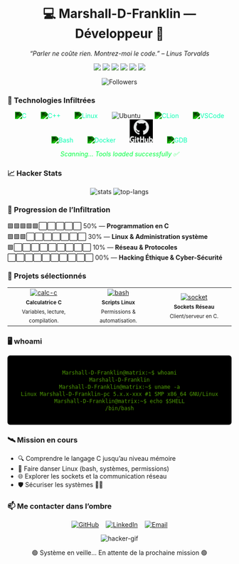 <!-- Profil Hacker Matrix Theme -->
<h1 align="center">💻 Marshall-D-Franklin — Développeur 🐧</h1>

<p align="center">
  <i>“Parler ne coûte rien. Montrez-moi le code.” – Linus Torvalds</i>
</p>

<!-- Badges -->
<p align="center">
  <img src="https://img.shields.io/badge/OS-Ubuntu-4E9A06?style=for-the-badge&logo=ubuntu&logoColor=white" />
  <img src="https://img.shields.io/badge/Editor-VS%20Code-007ACC?style=for-the-badge&logo=visual-studio-code&logoColor=white" />
  <img src="https://img.shields.io/badge/Language-C-00599C?style=for-the-badge&logo=c&logoColor=white" />
  <img src="https://img.shields.io/badge/Language-C%2B%2B-00599C?style=for-the-badge&logo=c%2B%2B&logoColor=white" />
  <img src="https://img.shields.io/badge/Skills-Linux-00FF41?style=for-the-badge" />
  <img src="https://img.shields.io/badge/Status-Learning-yellow?style=for-the-badge&logo=read-the-docs" />
</p>

<!-- Followers -->
<p align="center">
  <img src="https://img.shields.io/github/followers/Marshall-D-Franklin?label=Follow%20me&style=social" alt="Followers" />
</p>



### 🧪 Technologies Infiltrées

<p align="center">
  <img width="52" src="https://cdn.jsdelivr.net/gh/devicons/devicon/icons/c/c-original.svg" style="margin: 0 14px; filter: invert(90%) sepia(90%) saturate(800%) hue-rotate(80deg);" alt="C"/>
  <img width="52" src="https://cdn.jsdelivr.net/gh/devicons/devicon/icons/cplusplus/cplusplus-original.svg" style="margin: 0 14px; filter: invert(90%) sepia(90%) saturate(800%) hue-rotate(80deg);" alt="C++"/>
  <img width="52" src="https://cdn.jsdelivr.net/gh/devicons/devicon/icons/linux/linux-original.svg" style="margin: 0 14px; filter: invert(90%) sepia(90%) saturate(800%) hue-rotate(80deg);" alt="Linux"/>
  <img width="52" src="https://upload.wikimedia.org/wikipedia/commons/thumb/3/3a/Logo_Ubuntu_cof-orange-hex.svg/512px-Logo_Ubuntu_cof-orange-hex.svg.png" style="margin: 0 14px;" alt="Ubuntu"/>
  <img width="52" src="https://cdn.jsdelivr.net/gh/devicons/devicon/icons/clion/clion-original.svg" style="margin: 0 14px; filter: invert(90%) sepia(90%) saturate(800%) hue-rotate(80deg);" alt="CLion"/>
  <img width="52" src="https://cdn.jsdelivr.net/gh/devicons/devicon/icons/vscode/vscode-original.svg" style="margin: 0 14px; filter: invert(90%) sepia(90%) saturate(800%) hue-rotate(80deg);" alt="VSCode"/>
  <img width="52" src="https://cdn.jsdelivr.net/gh/devicons/devicon/icons/bash/bash-original.svg" style="margin: 0 14px; filter: invert(90%) sepia(90%) saturate(800%) hue-rotate(80deg);" alt="Bash"/>
  <img width="52" src="https://cdn.jsdelivr.net/gh/devicons/devicon/icons/docker/docker-original.svg" style="margin: 0 14px; filter: invert(90%) sepia(90%) saturate(800%) hue-rotate(80deg);" alt="Docker"/>
  <img width="52" src="https://raw.githubusercontent.com/devicons/devicon/master/icons/github/github-original-wordmark.svg" style="margin: 0 14px; filter: invert(100%);" alt="GitHub"/>
  <!-- icône GDB : version SVG plus claire (on applique aussi un filtre pour le rendre vert) -->
  <img width="52" src="https://raw.githubusercontent.com/elog/awesome-gdb/master/logo/gdb.svg" style="margin: 0 14px; filter: invert(90%) sepia(90%) saturate(800%) hue-rotate(80deg);" alt="GDB"/>
</p>

<p align="center" style="color:#00FF41;">
  <em>Scanning... Tools loaded successfully ✅</em>
</p>




### 📈 Hacker Stats

<p align="center">
  <img height="175em" src="https://github-readme-stats.vercel.app/api?username=Marshall-D-Franklin&show_icons=true&theme=merko&count_private=true&border_color=4E9A06" alt="stats"/>
  <img height="175em" src="https://github-readme-stats.vercel.app/api/top-langs/?username=eremes972&layout=compact&theme=merko&border_color=4E9A06" alt="top-langs"/>
</p>



### 🧩 Progression de l’Infiltration

🟩🟩🟩🟩🟩⬜⬜⬜⬜⬜ 50% — **Programmation en C**  
🟩🟩🟩⬜⬜⬜⬜⬜⬜⬜ 30% — **Linux & Administration système**  
🟩⬜⬜⬜⬜⬜⬜⬜⬜⬜ 10% — **Réseau & Protocoles**  
⬜⬜⬜⬜⬜⬜⬜⬜⬜⬜ 00% — **Hacking Éthique & Cyber-Sécurité**



### 🚧 Projets sélectionnés

<table align="center">
  <tr>
    <td align="center" width="260px">
      <a href="https://github.com/Marshall-D-Franklin/projet-c-exemple">
        <img src="https://img.shields.io/badge/Projet-Calc_C-4E9A06?style=for-the-badge" alt="calc-c"/>
      </a>
      <br>
      <sub><b>Calculatrice C</b><br>Variables, lecture, compilation.</sub>
    </td>
    <td align="center" width="260px">
      <a href="https://github.com/Marshall-D-Franklin/projet-linux-script">
        <img src="https://img.shields.io/badge/Projet-Scripts_Bash-4E9A06?style=for-the-badge" alt="bash"/>
      </a>
      <br>
      <sub><b>Scripts Linux</b><br>Permissions & automatisation.</sub>
    </td>
    <td align="center" width="260px">
      <a href="https://github.com/Marshall-D-Franklin/projet-network">
        <img src="https://img.shields.io/badge/Projet-Socket_C-4E9A06?style=for-the-badge" alt="socket"/>
      </a>
      <br>
      <sub><b>Sockets Réseau</b><br>Client/serveur en C.</sub>
    </td>
  </tr>
</table>



### 🖥️ whoami

<div align="center" style="background:#000; color:#4E9A06; padding:16px; border-radius:6px;">
<pre><code>Marshall-D-Franklin@matrix:~$ whoami
Marshall-D-Franklin
Marshall-D-Franklin@matrix:~$ uname -a
Linux Marshall-D-Franklin-pc 5.x.x-xxx #1 SMP x86_64 GNU/Linux
Marshall-D-Franklin@matrix:~$ echo $SHELL
/bin/bash
</code></pre>
</div>



### 🛰️ Mission en cours

- 🔍 Comprendre le langage C jusqu’au niveau mémoire
- 🐧 Faire danser Linux (bash, systèmes, permissions)
- 🌐 Explorer les sockets et la communication réseau
- 🛡️ Sécuriser les systèmes 👨‍💻



### 📫 Me contacter dans l’ombre

<p align="center">
  <a href="https://github.com/Marshall-D-Franklin"><img width="40px" src="https://cdn-icons-png.flaticon.com/256/25/25231.png" alt="GitHub"/></a>
  &nbsp;&nbsp;
  <a href="https://www.linkedin.com/in/TON_PROFIL"><img width="40px" src="https://cdn-icons-png.flaticon.com/256/145/145807.png" alt="LinkedIn"/></a>
  &nbsp;&nbsp;
  <a href="mailto:email@example.com"><img width="40px" src="https://cdn-icons-png.flaticon.com/256/732/732200.png" alt="Email"/></a>
</p>



<p align="center">
  <img src="https://media.tenor.com/2fXbn6Xtt0YAAAAd/hacker-hack.gif" width="500px" alt="hacker-gif"/>
</p>

<p align="center">
  🟢 Système en veille... En attente de la prochaine mission 🟢
</p>
